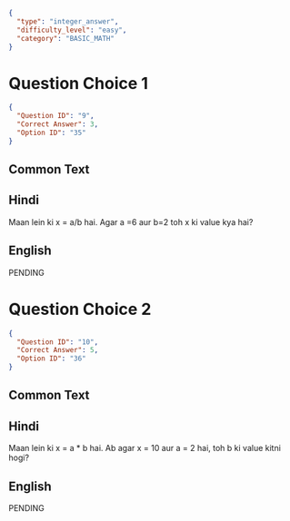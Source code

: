 ```json
{
  "type": "integer_answer",
  "difficulty_level": "easy",
  "category": "BASIC_MATH"
}
```

# Question Choice 1
```json
{
  "Question ID": "9",
  "Correct Answer": 3,
  "Option ID": "35"
}
```
## Common Text


## Hindi
Maan lein ki x = a/b hai. Agar a =6 aur b=2 toh x ki value kya hai?

## English
PENDING

# Question Choice 2
```json
{
  "Question ID": "10",
  "Correct Answer": 5,
  "Option ID": "36"
}
```
## Common Text


## Hindi
Maan lein ki x = a * b hai. Ab agar x = 10 aur a = 2 hai, toh b ki value kitni hogi?

## English
PENDING

